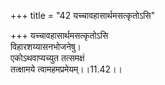 +++
title = "42 यच्चावहासार्थमसत्कृतोऽसि"

+++
यच्चावहासार्थमसत्कृतोऽसि  
विहारशय्यासनभोजनेषु।  
एकोऽथवाप्यच्युत तत्समक्षं  
तत्क्षामये त्वामहमप्रमेयम्।।11.42।।